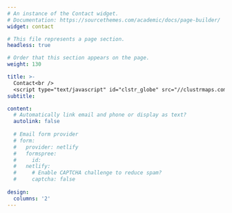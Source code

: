 ```yaml
---
# An instance of the Contact widget.
# Documentation: https://sourcethemes.com/academic/docs/page-builder/
widget: contact

# This file represents a page section.
headless: true

# Order that this section appears on the page.
weight: 130

title: >- 
  Contact<br />
  <script type="text/javascript" id="clstr_globe" src="//clustrmaps.com/globe.js?d=s9Dn1GgM-lNnn3uUKQWXshu1O5xcGbPLowML0GjLZlE">Visitors</script>
subtitle:

content:
  # Automatically link email and phone or display as text?
  autolink: false
  
  # Email form provider
  # form:
  #   provider: netlify
  #   formspree:
  #     id:
  #   netlify:
  #     # Enable CAPTCHA challenge to reduce spam?
  #     captcha: false
  
design:
  columns: '2'
---
```

